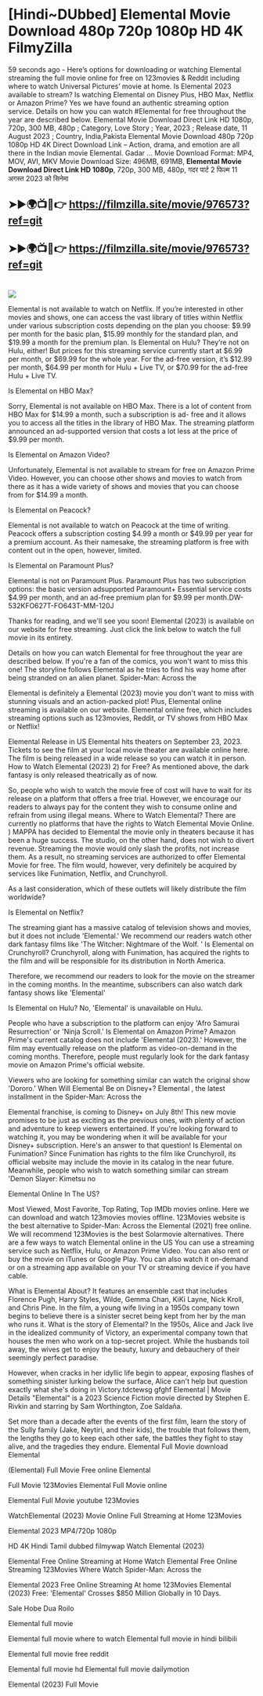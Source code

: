 # [Hindi~DUbbed] Elemental Movie Download 480p 720p 1080p HD 4K FilmyZilla


59 seconds ago - Here’s options for downloading or watching Elemental streaming the full movie online for free on 123movies & Reddit including where to watch Universal Pictures’ movie at home. Is Elemental 2023 available to stream? Is watching Elemental on Disney Plus, HBO Max, Netflix or Amazon Prime? Yes we have found an authentic streaming option service. Details on how you can watch #Elemental for free throughout the year are described below. Elemental Movie Download Direct Link HD 1080p, 720p, 300 MB, 480p ; Category, Love Story ; Year, 2023 ; Release date, 11 August 2023 ; Country, India,Pakista Elemental Movie Download 480p 720p 1080p HD 4K Direct Download Link – Action, drama, and emotion are all there in the Indian movie Elemental. Gadar ...
Movie Download Format: MP4, MOV, AVI, MKV
Movie Download Size: 496MB, 691MB, **Elemental Movie Download Direct Link HD 1080p**, 720p, 300 MB, 480p, गदर पार्ट 2 फिल्म 11 अगस्त 2023 को सिनेमा

## ➤►🌍📺📱👉   https://filmzilla.site/movie/976573?ref=git

## ➤►🌍📺📱👉   https://filmzilla.site/movie/976573?ref=git

#

<img src="https://image.tmdb.org/t/p/w780//6YInbRTk39ckuLYFmUgBCKcKNjb.jpg" />

Elemental is not available to watch on Netflix. If you’re interested in other movies and shows, one can access the vast library of titles within Netflix under various subscription costs depending on the plan you choose: $9.99 per month for the basic plan, $15.99 monthly for the standard plan, and $19.99 a month for the premium plan. Is Elemental on Hulu? They’re not on Hulu, either! But prices for this streaming service currently start at $6.99 per month, or $69.99 for the whole year. For the ad-free version, it’s $12.99 per month, $64.99 per month for Hulu + Live TV, or $70.99 for the ad-free Hulu + Live TV.

Is Elemental on HBO Max?

Sorry, Elemental is not available on HBO Max. There is a lot of content from HBO Max for $14.99 a month, such a subscription is ad- free and it allows you to access all the titles in the library of HBO Max. The streaming platform announced an ad-supported version that costs a lot less at the price of $9.99 per month.

Is Elemental on Amazon Video?

Unfortunately, Elemental is not available to stream for free on Amazon Prime Video. However, you can choose other shows and movies to watch from there as it has a wide variety of shows and movies that you can choose from for $14.99 a month.

Is Elemental on Peacock?

Elemental is not available to watch on Peacock at the time of writing. Peacock offers a subscription costing $4.99 a month or $49.99 per year for a premium account. As their namesake, the streaming platform is free with content out in the open, however, limited.

Is Elemental on Paramount Plus?

Elemental is not on Paramount Plus. Paramount Plus has two subscription options: the basic version adsupported Paramount+ Essential service costs $4.99 per month, and an ad-free premium plan for $9.99 per month.DW-532KFO627T-FO643T-MM-120J

Thanks for reading, and we'll see you soon! Elemental (2023) is available on our website for free streaming. Just click the link below to watch the full movie in its entirety.

Details on how you can watch Elemental for free throughout the year are described below. If you're a fan of the comics, you won't want to miss this one! The storyline follows Elemental as he tries to find his way home after being stranded on an alien planet. Spider-Man: Across the

Elemental is definitely a Elemental (2023) movie you don't want to miss with stunning visuals and an action-packed plot! Plus, Elemental online streaming is available on our website. Elemental online free, which includes streaming options such as 123movies, Reddit, or TV shows from HBO Max or Netflix!

Elemental Release in US Elemental hits theaters on September 23, 2023. Tickets to see the film at your local movie theater are available online here. The film is being released in a wide release so you can watch it in person. How to Watch Elemental (2023) 2) for Free? As mentioned above, the dark fantasy is only released theatrically as of now.

So, people who wish to watch the movie free of cost will have to wait for its release on a platform that offers a free trial. However, we encourage our readers to always pay for the content they wish to consume online and refrain from using illegal means. Where to Watch Elemental? There are currently no platforms that have the rights to Watch Elemental Movie Online. ) MAPPA has decided to Elemental the movie only in theaters because it has been a huge success. The studio, on the other hand, does not wish to divert revenue. Streaming the movie would only slash the profits, not increase them. As a result, no streaming services are authorized to offer Elemental Movie for free. The film would, however, very definitely be acquired by services like Funimation, Netflix, and Crunchyroll.

As a last consideration, which of these outlets will likely distribute the film worldwide?

Is Elemental on Netflix?

The streaming giant has a massive catalog of television shows and movies, but it does not include 'Elemental.' We recommend our readers watch other dark fantasy films like 'The Witcher: Nightmare of the Wolf. ' Is Elemental on Crunchyroll? Crunchyroll, along with Funimation, has acquired the rights to the film and will be responsible for its distribution in North America.

Therefore, we recommend our readers to look for the movie on the streamer in the coming months. In the meantime, subscribers can also watch dark fantasy shows like 'Elemental'

Is Elemental on Hulu? No, 'Elemental' is unavailable on Hulu.

People who have a subscription to the platform can enjoy 'Afro Samurai Resurrection' or 'Ninja Scroll.' Is Elemental on Amazon Prime? Amazon Prime's current catalog does not include 'Elemental (2023).' However, the film may eventually release on the platform as video-on-demand in the coming months. Therefore, people must regularly look for the dark fantasy movie on Amazon Prime's official website.

Viewers who are looking for something similar can watch the original show 'Dororo.' When Will Elemental Be on Disney+? Elemental , the latest installment in the Spider-Man: Across the

Elemental franchise, is coming to Disney+ on July 8th! This new movie promises to be just as exciting as the previous ones, with plenty of action and adventure to keep viewers entertained. If you're looking forward to watching it, you may be wondering when it will be available for your Disney+ subscription. Here's an answer to that question! Is Elemental on Funimation? Since Funimation has rights to the film like Crunchyroll, its official website may include the movie in its catalog in the near future. Meanwhile, people who wish to watch something similar can stream 'Demon Slayer: Kimetsu no

Elemental Online In The US?

Most Viewed, Most Favorite, Top Rating, Top IMDb movies online. Here we can download and watch 123movies movies offline. 123Movies website is the best alternative to Spider-Man: Across the Elemental (2021) free online. We will recommend 123Movies is the best Solarmovie alternatives. There are a few ways to watch Elemental online in the US You can use a streaming service such as Netflix, Hulu, or Amazon Prime Video. You can also rent or buy the movie on iTunes or Google Play. You can also watch it on-demand or on a streaming app available on your TV or streaming device if you have cable.

What is Elemental About? It features an ensemble cast that includes Florence Pugh, Harry Styles, Wilde, Gemma Chan, KiKi Layne, Nick Kroll, and Chris Pine. In the film, a young wife living in a 1950s company town begins to believe there is a sinister secret being kept from her by the man who runs it. What is the story of Elemental? In the 1950s, Alice and Jack live in the idealized community of Victory, an experimental company town that houses the men who work on a top-secret project. While the husbands toil away, the wives get to enjoy the beauty, luxury and debauchery of their seemingly perfect paradise.

However, when cracks in her idyllic life begin to appear, exposing flashes of something sinister lurking below the surface, Alice can't help but question exactly what she's doing in Victory.tdctewsg gfghf Elemental | Movie Details "Elemental" is a 2023 Science Fiction movie directed by Stephen E. Rivkin and starring by Sam Worthington, Zoe Saldaña.

Set more than a decade after the events of the first film, learn the story of the Sully family (Jake, Neytiri, and their kids), the trouble that follows them, the lengths they go to keep each other safe, the battles they fight to stay alive, and the tragedies they endure. Elemental Full Movie download Elemental

(Elemental) Full Movie Free online Elemental

Full Movie 123Movies Elemental Full Movie online

Elemental Full Movie youtube 123Movies

WatchElemental (2023) Movie Online Full Streaming at Home 123Movies

Elemental 2023 MP4/720p 1080p

HD 4K Hindi Tamil dubbed filmywap Watch Elemental (2023)

Elemental Free Online Streaming at Home Watch Elemental Free Online Streaming 123Movies Where Watch Spider-Man: Across the

Elemental 2023 Free Online Streaming At home 123Movies Elemental (2023) Free: 'Elemental' Crosses $850 Million Globally in 10 Days.

Sale Hobe Dua Roilo

Elemental full movie

Elemental full movie where to watch Elemental full movie in hindi bilibili

Elemental full movie free reddit

Elemental full movie hd Elemental full movie dailymotion

Elemental (2023) Full Movie